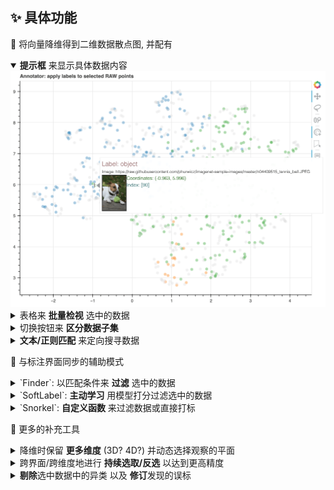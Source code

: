 ## :sparkles: 具体功能

:telescope: 将向量降维得到二维数据散点图, 并配有

<details open>
  <summary> <b>提示框</b> 来显示具体数据内容 </summary>
  <img src="https://raw.githubusercontent.com/phurwicz/hover-gallery/main/0.7.0/image-tooltip.gif">
</details>

<details>
  <summary> 表格来 <b>批量检视</b> 选中的数据 </summary>
  <img src="https://raw.githubusercontent.com/phurwicz/hover-gallery/main/0.7.0/selection-table.gif">
</details>

<details>
  <summary> 切换按钮来 <b>区分数据子集</b> </summary>
  <img src="https://raw.githubusercontent.com/phurwicz/hover-gallery/main/0.7.0/subset-toggle.gif">
</details>

<details>
  <summary> <b>文本/正则匹配</b> 来定向搜寻数据 </summary>
  <img src="https://raw.githubusercontent.com/phurwicz/hover-gallery/main/0.7.0/text-search-response.gif">
</details>

:microscope: 与标注界面同步的辅助模式

<details>
  <summary> `Finder`: 以匹配条件来 <b>过滤</b> 选中的数据</summary>
  <img src="https://raw.githubusercontent.com/phurwicz/hover-gallery/main/0.7.0/finder-filter.gif">
</details>

<details>
  <summary> `SoftLabel`: <b>主动学习</b> 用模型打分过滤选中的数据</summary>
  <img src="https://raw.githubusercontent.com/phurwicz/hover-gallery/main/0.7.0/active-learning.gif">
</details>

<details>
  <summary> `Snorkel`: <b>自定义函数</b> 来过滤数据或直接打标</summary>
  <img src="https://raw.githubusercontent.com/phurwicz/hover-gallery/main/0.7.0/labeling-function.gif">
</details>

:toolbox: 更多的补充工具

<details>
  <summary> 降维时保留 <b>更多维度</b> (3D? 4D?) 并动态选择观察的平面</summary>
  <img src="https://raw.githubusercontent.com/phurwicz/hover-gallery/main/0.7.0/change-axes.gif">
</details>

<details>
  <summary> 跨界面/跨维度地进行 <b>持续选取/反选</b> 以达到更高精度</summary>
  <img src="https://raw.githubusercontent.com/phurwicz/hover-gallery/main/0.7.0/keep-selecting.gif">
</details>

<details>
  <summary> <b>剔除</b>选中数据中的异类 以及 <b>修订</b>发现的误标</summary>
  <img src="https://raw.githubusercontent.com/phurwicz/hover-gallery/main/0.7.0/evict-and-patch.gif">
</details>
